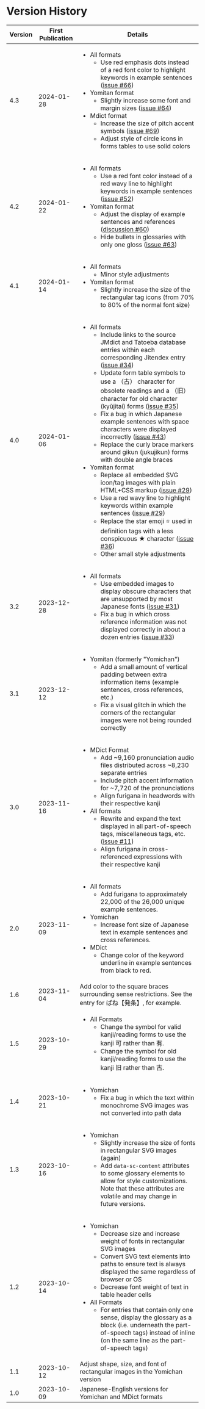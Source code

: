 # Version History

Version | First Publication | Details
-- | -- | --
4.3 | 2024-01-28 | <ul><li>All formats<ul><li>Use red emphasis dots instead of a red font color to highlight keywords in example sentences (<a href="https://github.com/stephenmk/Jitendex/issues/66">issue #66</a>)</li></ul></li><li>Yomitan format<ul><li>Slightly increase some font and margin sizes (<a href="https://github.com/stephenmk/Jitendex/issues/64">issue #64</a>)</li></ul></li><li>Mdict format<ul><li>Increase the size of pitch accent symbols (<a href="https://github.com/stephenmk/Jitendex/issues/69">issue #69</a>)</li><li>Adjust style of circle icons in forms tables to use solid colors</li></ul></li></ul>
4.2 | 2024-01-22 | <ul><li>All formats<ul><li>Use a red font color instead of a red wavy line to highlight keywords in example sentences (<a href="https://github.com/stephenmk/Jitendex/issues/52">issue #52</a>)</li></ul></li><li>Yomitan format<ul><li>Adjust the display of example sentences and references (<a href="https://github.com/stephenmk/Jitendex/discussions/60">discussion #60</a>)</li><li>Hide bullets in glossaries with only one gloss (<a href="https://github.com/stephenmk/Jitendex/issues/63">issue #63</a>)</li></ul></li></ul>
4.1 | 2024-01-14 | <ul><li>All formats<ul><li>Minor style adjustments</li></ul></li><li>Yomitan format<ul><li>Slightly increase the size of the rectangular tag icons (from 70% to 80% of the normal font size)</li></ul></li></ul>
4.0 | 2024-01-06 | <ul><li>All formats<ul><li>Include links to the source JMdict and Tatoeba database entries within each corresponding Jitendex entry (<a href='https://github.com/stephenmk/Jitendex/issues/34'>issue #34</a>)</li><li>Update form table symbols to use a （古） character for obsolete readings and a （旧） character for old character (kyūjitai) forms (<a href='https://github.com/stephenmk/Jitendex/issues/35'>issue #35</a>)</li><li>Fix a bug in which Japanese example sentences with space characters were displayed incorrectly (<a href='https://github.com/stephenmk/Jitendex/issues/43'>issue #43</a>)</li><li>Replace the curly brace markers around gikun (jukujikun) forms with double angle braces</li></li></ul></li><li>Yomitan format<ul><li>Replace all embedded SVG icon/tag images with plain HTML+CSS markup (<a href='https://github.com/stephenmk/Jitendex/issues/29'>issue #29</a>)</li><li>Use a red wavy line to highlight keywords within example sentences (<a href='https://github.com/stephenmk/Jitendex/issues/29'>issue #29</a>)</li><li>Replace the star emoji ⭐ used in definition tags with a less conspicuous ★ character (<a href='https://github.com/stephenmk/Jitendex/issues/36'>issue #36</a>)</li><li>Other small style adjustments</li></ul></ul>
3.2 | 2023-12-28 | <ul><li>All formats<ul><li>Use embedded images to display obscure characters that are unsupported by most Japanese fonts (<a href='https://github.com/stephenmk/Jitendex/issues/31'>issue #31</a>)</li><li>Fix a bug in which cross reference information was not displayed correctly in about a dozen entries (<a href='https://github.com/stephenmk/Jitendex/issues/33'>issue #33</a>)</li></ul></li></ul>
3.1 | 2023-12-12 | <ul><li>Yomitan (formerly "Yomichan")<ul><li>Add a small amount of vertical padding between extra information items (example sentences, cross references, etc.)</li><li>Fix a visual glitch in which the corners of the rectangular images were not being rounded correctly</li></ul></li></ul>
3.0 | 2023-11-16 | <ul><li>MDict Format<ul><li>Add ~9,160 pronunciation audio files distributed across ~8,230 separate entries</li><li>Include pitch accent information for ~7,720 of the pronunciations</li><li>Align furigana in headwords with their respective kanji</li></ul></li><li>All formats<ul><li>Rewrite and expand the text displayed in all part-of-speech tags, miscellaneous tags, etc. (<a href='https://github.com/stephenmk/Jitendex/discussions/11'>issue #11</a>)</li><li>Align furigana in cross-referenced expressions with their respective kanji</li></ul></li></ul>
2.0 | 2023-11-09 | <ul><li>All formats<ul><li>Add furigana to approximately 22,000 of the 26,000 unique example sentences.</li></ul></li><li>Yomichan<ul><li>Increase font size of Japanese text in example sentences and cross references.</li></ul></li><li>MDict<ul><li>Change color of the keyword underline in example sentences from black to red.</li></ul></li></ul>
1.6 | 2023-11-04 | Add color to the square braces surrounding sense restrictions. See the entry for ばね【発条】, for example.
1.5 | 2023-10-29 | <ul><li>All Formats<ul><li>Change the symbol for valid kanji/reading forms to use the kanji 可 rather than 有.</li><li>Change the symbol for old kanji/reading forms to use the kanji 旧 rather than 古.</li></ul></li></ul>
1.4 | 2023-10-21 | <ul><li>Yomichan<ul><li>Fix a bug in which the text within monochrome SVG images was not converted into path data</li></ul></li></ul>
1.3 | 2023-10-16 | <ul><li>Yomichan<ul><li>Slightly increase the size of fonts in rectangular SVG images (again)</li><li>Add `data-sc-content` attributes to some glossary elements to allow for style customizations. Note that these attributes are volatile and may change in future versions.</li></ul></li></ul>
1.2 | 2023-10-14 | <ul><li>Yomichan<ul><li>Decrease size and increase weight of fonts in rectangular SVG images</li><li>Convert SVG text elements into paths to ensure text is always displayed the same regardless of browser or OS</li><li>Decrease font weight of text in table header cells</li></ul></li><li>All Formats<ul><li>For entries that contain only one sense, display the glossary as a block (i.e. underneath the part-of-speech tags) instead of inline (on the same line as the part-of-speech tags)</li></ul></li></ul>
1.1 | 2023-10-12 | Adjust shape, size, and font of rectangular images in the Yomichan version
1.0 | 2023-10-09 | Japanese-English versions for Yomichan and MDict formats
